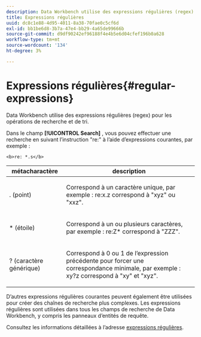```yaml
---
description: Data Workbench utilise des expressions régulières (regex) pour les opérations de recherche et de tri.
title: Expressions régulières
uuid: dc8c1e88-4d95-4011-8a38-70fae0c5cf6d
exl-id: bb1be6d8-3b7a-47e4-bb29-4a65de99666b
source-git-commit: d9df90242ef96188f4e4b5e6d04cfef196b0a628
workflow-type: tm+mt
source-wordcount: '134'
ht-degree: 3%

---
```


# Expressions régulières{#regular-expressions}

Data Workbench utilise des expressions régulières (regex) pour les opérations de recherche et de tri.

Dans le champ **[!UICONTROL Search]** , vous pouvez effectuer une recherche en suivant l’instruction &quot;re:&quot; à l’aide d’expressions courantes, par exemple :

```
<b>re: *.s</b>
```

<table id="table_BA125AB039794EE382B33003BE4E0AFB"> 
 <thead> 
  <tr> 
   <th colname="col1" class="entry"> métacharactère </th> 
   <th colname="col2" class="entry"> description </th> 
  </tr> 
 </thead>
 <tbody> 
  <tr> 
   <td colname="col1"> <p>. (point) </p> </td> 
   <td colname="col2"> <p>Correspond à un caractère unique, par exemple : <span class="filepath"> re:x.z </span> correspond à "xyz" ou "xxz". </p> </td> 
  </tr> 
  <tr> 
   <td colname="col1"> <p>* (étoile) </p> </td> 
   <td colname="col2"> <p>Correspond à un ou plusieurs caractères, par exemple : <span class="filepath"> re:Z* </span> correspond à "ZZZ". </p> </td> 
  </tr> 
  <tr> 
   <td colname="col1"> <p>? (caractère générique) </p> </td> 
   <td colname="col2"> <p>Correspond à 0 ou 1 de l’expression précédente pour forcer une correspondance minimale, par exemple : <span class="filepath"> xy?z </span> correspond à "xy" et "xyz". </p> </td> 
  </tr> 
 </tbody> 
</table>

D’autres expressions régulières courantes peuvent également être utilisées pour créer des chaînes de recherche plus complexes. Les expressions régulières sont utilisées dans tous les champs de recherche de Data Workbench, y compris les panneaux d’entités de requête.

Consultez les informations détaillées à l’adresse [expressions régulières](https://docs.adobe.com/content/help/en/data-workbench/using/dataset/c-dataset-constr.html#Regular_Expressions).
